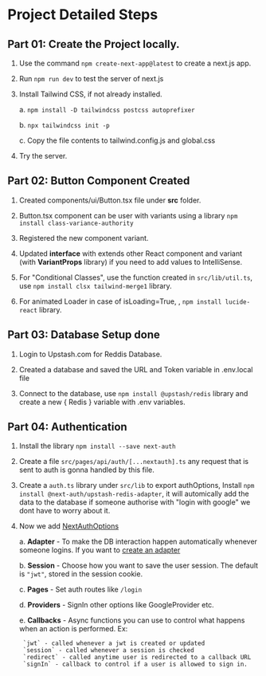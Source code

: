 # Project Detailed Steps

## Part 01: Create the Project locally.
1. Use the command `npm create-next-app@latest` to create a next.js app.
2. Run `npm run dev` to test the server of next.js
3. Install Tailwind CSS, if not already installed.

    a. `npm install -D tailwindcss postcss autoprefixer`

    b. `npx tailwindcss init -p`

    c. Copy the file contents to tailwind.config.js and global.css

4. Try the server.


## Part 02: Button Component Created
1. Created components/ui/Button.tsx file under **src** folder.

2. Button.tsx component can be user with variants using a library `npm install class-variance-authority`
3. Registered the new component variant.

4. Updated **interface** with extends other React component and variant (with **VariantProps** library) if you need to add values to IntelliSense.

5. For "Conditional Classes", use the function created in `src/lib/util.ts`, use `npm install clsx tailwind-merge1` library.

6. For animated Loader in case of isLoading=True, <Loader2 />, `npm install lucide-react` library.



## Part 03: Database Setup done
1. Login to Upstash.com for Reddis Database.

2. Created a database and saved the URL and Token variable in .env.local file

3. Connect to the database, use `npm install @upstash/redis` library and create a new { Redis } variable with .env variables.


## Part 04: Authentication
1. Install the library `npm install --save next-auth`

2. Create a file `src/pages/api/auth/[...nextauth].ts` any request that is sent to auth is gonna handled by this file.

3. Create a `auth.ts` library under `src/lib` to export authOptions, Install `npm install @next-auth/upstash-redis-adapter`, it will automically add the data to the database if someone authorise with "login with google" we dont have to worry about it.

4. Now we add [NextAuthOptions](https://next-auth.js.org/configuration/options#session)

    a. **Adapter** - To make the DB interaction happen automatically whenever someone logins. If you want to [create an adapter](https://next-auth.js.org/tutorials/creating-a-database-adapter)

    b. **Session** - Choose how you want to save the user session. The default is `"jwt"`, stored in the session cookie. 

    c. **Pages** - Set auth routes like `/login`

    d. **Providers** - SignIn other options like GoogleProvider etc.

    e. **Callbacks** - Async functions you can use to control what happens when an action is performed. Ex: 
    
        `jwt` - called whenever a jwt is created or updated
        `session` - called whenever a session is checked
        `redirect` - called anytime user is redirected to a callback URL
        `signIn` - callback to control if a user is allowed to sign in.
